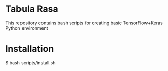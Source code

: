 # Tabula Rasa
This repository contains bash scripts for creating basic TensorFlow+Keras Python environment

# Installation

$ bash scripts/install.sh
